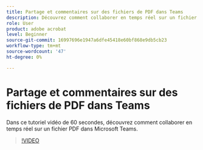 ```yaml
---
title: Partage et commentaires sur des fichiers de PDF dans Teams
description: Découvrez comment collaborer en temps réel sur un fichier de PDF dans Microsoft Teams
role: User
product: adobe acrobat
level: Beginner
source-git-commit: 16997696e1947a6dfe45418e60bf868e9db5cb23
workflow-type: tm+mt
source-wordcount: '47'
ht-degree: 0%

---
```


# Partage et commentaires sur des fichiers de PDF dans Teams

Dans ce tutoriel vidéo de 60 secondes, découvrez comment collaborer en temps réel sur un fichier PDF dans Microsoft Teams.

>[!VIDEO](https://video.tv.adobe.com/v/343048?quality=12&learn=on&hidetitle=true)